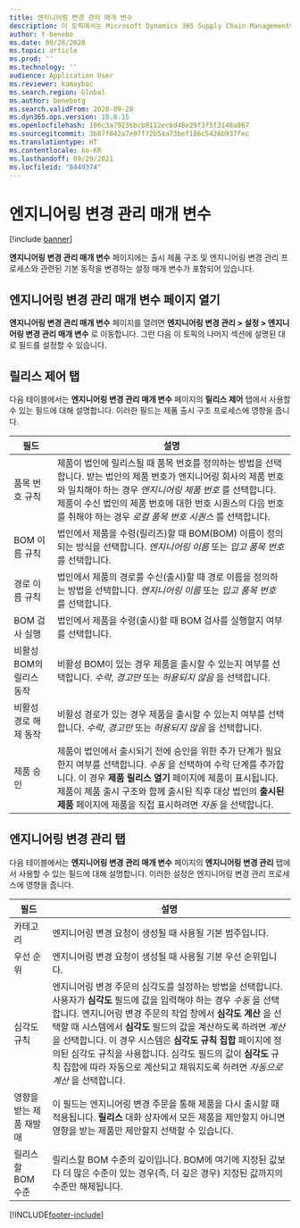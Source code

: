 ```yaml
---
title: 엔지니어링 변경 관리 매개 변수
description: 이 토픽에서는 Microsoft Dynamics 365 Supply Chain Management에 대한 엔지니어링 변경 관리 기능을 구성하는 방법에 대해 설명합니다.
author: t-benebo
ms.date: 09/28/2020
ms.topic: article
ms.prod: ''
ms.technology: ''
audience: Application User
ms.reviewer: kamaybac
ms.search.region: Global
ms.author: benebotg
ms.search.validFrom: 2020-09-28
ms.dyn365.ops.version: 10.0.15
ms.openlocfilehash: 106c3a79236bcb8112ecbd48e29f3f5f3148a867
ms.sourcegitcommit: 3b87f042a7e97f72b5aa73bef186c5426b937fec
ms.translationtype: HT
ms.contentlocale: ko-KR
ms.lasthandoff: 09/29/2021
ms.locfileid: "8449374"
---
```

# <a name="engineering-change-management-parameters"></a>엔지니어링 변경 관리 매개 변수

[!include [banner](../includes/banner.md)]

**엔지니어링 변경 관리 매개 변수** 페이지에는 출시 제품 구조 및 엔지니어링 변경 관리 프로세스와 관련된 기본 동작을 변경하는 설정 매개 변수가 포함되어 있습니다.

## <a name="open-the-engineering-change-management-parameters-page"></a>엔지니어링 변경 관리 매개 변수 페이지 열기

**엔지니어링 변경 관리 매개 변수** 페이지를 열려면 **엔지니어링 변경 관리 \> 설정 \> 엔지니어링 변경 관리 매개 변수** 로 이동합니다. 그런 다음 이 토픽의 나머지 섹션에 설명된 대로 필드를 설정할 수 있습니다.

## <a name="release-control-tab"></a>릴리스 제어 탭

다음 테이블에서는 **엔지니어링 변경 관리 매개 변수** 페이지의 **릴리스 제어** 탭에서 사용할 수 있는 필드에 대해 설명합니다. 이러한 필드는 제품 출시 구조 프로세스에 영향을 줍니다.

| 필드 | 설명 |
|---|---|
| 품목 번호 규칙 | 제품이 법인에 릴리스될 때 품목 번호를 정의하는 방법을 선택합니다. 받는 법인의 제품 번호가 엔지니어링 회사의 제품 번호와 일치해야 하는 경우 *엔지니어링 제품 번호* 를 선택합니다. 제품이 수신 법인의 제품 번호에 대한 번호 시퀀스의 다음 번호를 취해야 하는 경우 *로컬 품목 번호 시퀀스* 를 선택합니다. |
| BOM 이름 규칙 | 법인에서 제품을 수령(릴리즈)할 때 BOM(BOM) 이름이 정의되는 방식을 선택합니다. *엔지니어링 이름* 또는 *입고 품목 번호* 를 선택합니다. |
| 경로 이름 규칙 | 법인에서 제품의 경로를 수신(출시)할 때 경로 이름을 정의하는 방법을 선택합니다. *엔지니어링 이름* 또는 *입고 품목 번호* 를 선택합니다. |
| BOM 검사 실행 | 법인에서 제품을 수령(출시)할 때 BOM 검사를 실행할지 여부를 선택합니다. |
| 비활성 BOM의 릴리스 동작 | 비활성 BOM이 있는 경우 제품을 출시할 수 있는지 여부를 선택합니다. *수락*, *경고만* 또는 *허용되지 않음* 을 선택합니다. |
| 비활성 경로 해제 동작 | 비활성 경로가 있는 경우 제품을 출시할 수 있는지 여부를 선택합니다. *수락*, *경고만* 또는 *허용되지 않음* 을 선택합니다.|
| 제품 승인 | 제품이 법인에서 출시되기 전에 승인을 위한 추가 단계가 필요한지 여부를 선택합니다. *수동* 을 선택하여 수락 단계를 추가합니다. 이 경우 **제품 릴리스 열기** 페이지에 제품이 표시됩니다. 제품이 제품 출시 구조와 함께 출시된 직후 대상 법인의 **출시된 제품** 페이지에 제품을 직접 표시하려면 *자동* 을 선택합니다. |

## <a name="engineering-change-management-tab"></a>엔지니어링 변경 관리 탭

다음 테이블에서는 **엔지니어링 변경 관리 매개 변수** 페이지의 **엔지니어링 변경 관리** 탭에서 사용할 수 있는 필드에 대해 설명합니다. 이러한 설정은 엔지니어링 변경 관리 프로세스에 영향을 줍니다.

| 필드 | 설명 |
|---|---|
| 카테고리 | 엔지니어링 변경 요청이 생성될 때 사용될 기본 범주입니다. |
| 우선 순위 | 엔지니어링 변경 요청이 생성될 때 사용될 기본 우선 순위입니다. |
| 심각도 규칙 | 엔지니어링 변경 주문의 심각도를 설정하는 방법을 선택합니다. 사용자가 **심각도** 필드에 값을 입력해야 하는 경우 *수동* 을 선택합니다. 엔지니어링 변경 주문의 작업 창에서 **심각도 계산** 을 선택할 때 시스템에서 **심각도** 필드의 값을 계산하도록 하려면 *계산* 을 선택합니다. 이 경우 시스템은 **심각도 규칙 집합** 페이지에 정의된 심각도 규칙을 사용합니다. 심각도 필드의 값이 **심각도** 규칙 집합에 따라 자동으로 계산되고 채워지도록 하려면 *자동으로 계산* 을 선택합니다. |
| 영향을 받는 제품 재발매 | 이 필드는 엔지니어링 변경 주문을 통해 제품을 다시 출시할 때 적용됩니다. **릴리스** 대화 상자에서 모든 제품을 제안할지 아니면 영향을 받는 제품만 제안할지 선택할 수 있습니다. |
| 릴리스할 BOM 수준 | 릴리스할 BOM 수준의 깊이입니다. BOM에 여기에 지정된 값보다 더 많은 수준이 있는 경우(즉, 더 깊은 경우) 지정된 값까지의 수준만 해제됩니다. |


[!INCLUDE[footer-include](../../includes/footer-banner.md)]